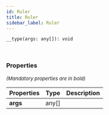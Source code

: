 ```yaml
---
id: Ruler
title: Ruler
sidebar_label: Ruler
---
```


```tsx
__type(args: any[]): void
```
<br/>



### Properties

<font size="2"><i>(Mandatory properties are in bold)</i></font>

| Properties | Type | Description |
| --------- | ---- | ----------- |
| **args** | any[] |  |
